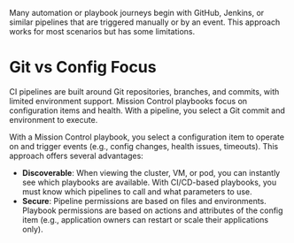Many automation or playbook journeys begin with GitHub, Jenkins, or similar pipelines that are triggered manually or by an event. This approach works for most scenarios but has some limitations.

# Git vs Config Focus

CI pipelines are built around Git repositories, branches, and commits, with limited environment support. Mission Control playbooks focus on configuration items and health. With a pipeline, you select a Git commit and environment to execute.

With a Mission Control playbook, you select a configuration item to operate on and trigger events (e.g., config changes, health issues, timeouts). This approach offers several advantages:

- **Discoverable**: When viewing the cluster, VM, or pod, you can instantly see which playbooks are available. With CI/CD-based playbooks, you must know which pipelines to call and what parameters to use.
- **Secure**: Pipeline permissions are based on files and environments. Playbook permissions are based on actions and attributes of the config item (e.g., application owners can restart or scale their applications only).
